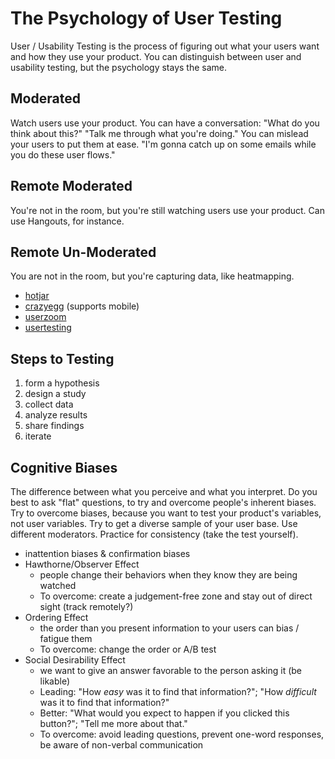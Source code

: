 # The Psychology of User Testing

User / Usability Testing is the process of figuring out what your users want and how they use your product. You can distinguish between user and usability testing, but the psychology stays the same.

## Moderated

Watch users use your product. You can have a conversation: "What do you think about this?" "Talk me through what you're doing." You can mislead your users to put them at ease. "I'm gonna catch up on some emails while you do these user flows."

## Remote Moderated

You're not in the room, but you're still watching users use your product. Can use Hangouts, for instance.

## Remote Un-Moderated

You are not in the room, but you're capturing data, like heatmapping.

* [hotjar](https://www.hotjar.com/)
* [crazyegg](https://www.crazyegg.com/) (supports mobile)
* [userzoom](https://www.userzoom.com/)
* [usertesting](https://www.usertesting.com)

## Steps to Testing

1. form a hypothesis
2. design a study
3. collect data
4. analyze results
5. share findings
6. iterate

## Cognitive Biases

The difference between what you perceive and what you interpret. Do you best to ask "flat" questions, to try and overcome people's inherent biases. Try to overcome biases, because you want to test your product's variables, not user variables. Try to get a diverse sample of your user base. Use different moderators. Practice for consistency (take the test yourself).

* inattention biases & confirmation biases
* Hawthorne/Observer Effect
  * people change their behaviors when they know they are being watched
  * To overcome: create a judgement-free zone and stay out of direct sight (track remotely?)
* Ordering Effect
  * the order than you present information to your users can bias / fatigue them
  * To overcome: change the order or A/B test
* Social Desirability Effect
  * we want to give an answer favorable to the person asking it (be likable)
  * Leading: "How _easy_ was it to find that information?"; "How _difficult_ was it to find that information?"
  * Better: "What would you expect to happen if you clicked this button?"; "Tell me more about that."
  * To overcome: avoid leading questions, prevent one-word responses, be aware of non-verbal communication
